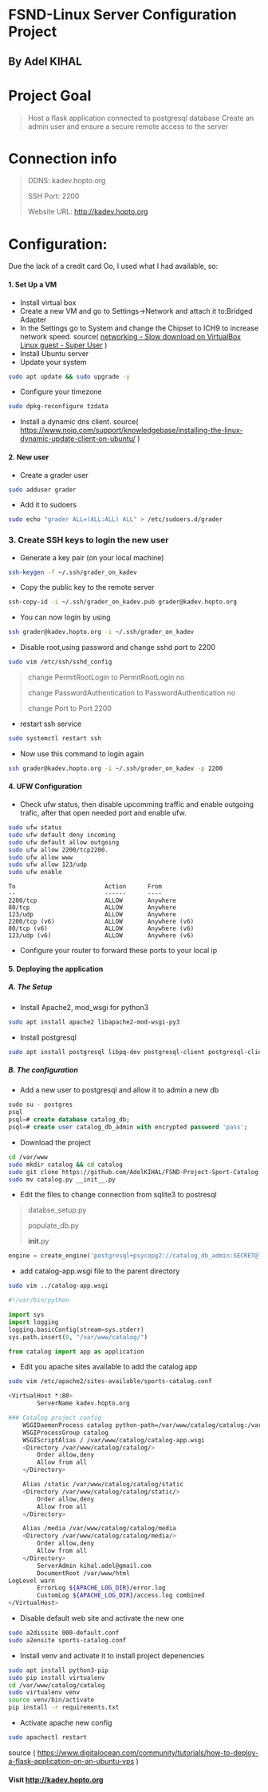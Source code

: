 # FSND-Linux Server Configuration Project
## By Adel KIHAL


# Project Goal
> Host a flask application connected to postgresql database
> Create an admin user and ensure a secure remote access to the server

# Connection info

> DDNS: kadev.hopto.org
>
> SSH Port: 2200
>
>	Website URL: http://kadev.hopto.org


# Configuration:

Due the lack of a credit card Oo, I used what I had available, so:

#### 1. Set Up a VM
- Install virtual box
- Create a new VM and go to Settings->Network and attach it to:Bridged Adapter
- In the Settings go to System and change the Chipset to ICH9 to increase network speed. source( [networking - Slow download on VirtualBox Linux guest - Super User](https://superuser.com/questions/1235168/slow-download-on-virtualbox-linux-guest) )
- Install Ubuntu server
- Update your system
```bash
sudo apt update && sudo upgrade -y
```
- Configure your timezone
```bash
sudo dpkg-reconfigure tzdata
```
- Install a dynamic dns client. source( https://www.noip.com/support/knowledgebase/installing-the-linux-dynamic-update-client-on-ubuntu/ )

#### 2. New user
- Create a grader user
```bash
sudo adduser grader
```
- Add it to sudoers
```bash
sudo echo "grader ALL=(ALL:ALL) ALL" > /etc/sudoers.d/grader
```
### 3. Create SSH keys to login the new user
-  Generate a key pair (on your local machine)
```bash
ssh-keygen -f ~/.ssh/grader_on_kadev
```
- Copy the public key to the remote server
```bash
ssh-copy-id -i ~/.ssh/grader_on_kadev.pub grader@kadev.hopto.org
```
- You can now login by using
```bash
ssh grader@kadev.hopto.org -i ~/.ssh/grader_on_kadev
```
- Disable root,using password and change sshd port to 2200
```bash
sudo vim /etc/ssh/sshd_config
```
> change PermitRootLogin to PermitRootLogin no
>
> change PasswordAuthentication to PasswordAuthentication no
>
> change Port to Port 2200

- restart ssh service
```bash
sudo systemctl restart ssh
```
- Now use this command to login again
```bash
ssh grader@kadev.hopto.org -i ~/.ssh/grader_on_kadev -p 2200
```
#### 4. UFW Configuration
- Check ufw status, then disable upcomming traffic and enable outgoing trafic, after that open needed port and enable ufw.

```bash
sudo ufw status
sudo ufw default deny incoming
sudo ufw default allow outgoing
sudo ufw allow 2200/tcp2200.
sudo ufw allow www
sudo ufw allow 123/udp
sudo ufw enable
```
    To                         Action      From
    --                         ------      ----
    2200/tcp                   ALLOW       Anywhere
    80/tcp                     ALLOW       Anywhere
    123/udp                    ALLOW       Anywhere
    2200/tcp (v6)              ALLOW       Anywhere (v6)
    80/tcp (v6)                ALLOW       Anywhere (v6)
    123/udp (v6)               ALLOW       Anywhere (v6)

- Configure your router to forward these ports to your local ip

#### 5. Deploying the application

##### A. The Setup

- Install Apache2, mod_wsgi for python3
```bash
sudo apt install apache2 libapache2-mod-wsgi-py3
```
- Install postgresql
```bash
sudo apt install postgresql libpq-dev postgresql-client postgresql-client-common
```
##### B. The configuration
 - Add a new user to postgresql and allow it to admin a new db
```sql
sudo su - postgres
psql
psql=# create database catalog_db;
psql=# create user catalog_db_admin with encrypted password 'pass';
``` 
- Download the project
```bash
cd /var/www
sudo mkdir catalog && cd catalog
sudo git clone https://github.com/AdelKIHAL/FSND-Project-Sport-Catalog.git catalog
sudo mv catalog.py __init__.py
```
- Edit the files to change connection from sqlite3 to postresql
> databse_setup.py
>
> populate_db.py
>
> __init__.py


```python
engine = create_engine('postgresql+psycopg2://catalog_db_admin:SECRET@localhost:5432/catalog_db')
```

- add catalog-app.wsgi file to the parent directory
```bash
sudo vim ../catalog-app.wsgi
```
```python
#!/usr/bin/python

import sys
import logging
logging.basicConfig(stream=sys.stderr)
sys.path.insert(0, "/var/www/catalog/")

from catalog import app as application
```
- Edit you apache sites available to add the catalog app
```bash
sudo vim /etc/apache2/sites-available/sports-catalog.conf
```
```bash
<VirtualHost *:80>
        ServerName kadev.hopto.org

### Catalog project config
    WSGIDaemonProcess catalog python-path=/var/www/catalog/catalog:/var/www/catalog/catalog/venv/lib/python3.6/site-packages
    WSGIProcessGroup catalog
    WSGIScriptAlias / /var/www/catalog/catalog-app.wsgi
    <Directory /var/www/catalog/catalog/>
        Order allow,deny
        Allow from all
    </Directory>

    Alias /static /var/www/catalog/catalog/static
    <Directory /var/www/catalog/catalog/static/>
        Order allow,deny
        Allow from all
    </Directory>

    Alias /media /var/www/catalog/catalog/media
    <Directory /var/www/catalog/catalog/media/>
        Order allow,deny
        Allow from all
    </Directory>
        ServerAdmin kihal.adel@gmail.com
        DocumentRoot /var/www/html
LogLevel warn
        ErrorLog ${APACHE_LOG_DIR}/error.log
        CustomLog ${APACHE_LOG_DIR}/access.log combined
</VirtualHost>
```
- Disable default web site and activate the new one
```bash
sudo a2dissite 000-default.conf
sudo a2ensite sports-catalog.conf
```
- Install venv and activate it to install project depenencies
```bash
sudo apt install python3-pip
sudo pip install virtualenv 
cd /var/www/catalog/catalog
sudo virtualenv venv
source venv/bin/activate
pip install -r requirements.txt
```
- Activate apache new config
```bash
sudo apachectl restart
```
source ( https://www.digitalocean.com/community/tutorials/how-to-deploy-a-flask-application-on-an-ubuntu-vps )

	
#### Visit http://kadev.hopto.org

